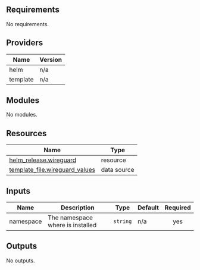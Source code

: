 <!-- BEGIN_TF_DOCS -->
## Requirements

No requirements.

## Providers

| Name | Version |
|------|---------|
| helm | n/a |
| template | n/a |

## Modules

No modules.

## Resources

| Name | Type |
|------|------|
| [helm_release.wireguard](https://registry.terraform.io/providers/hashicorp/helm/latest/docs/resources/release) | resource |
| [template_file.wireguard_values](https://registry.terraform.io/providers/hashicorp/template/latest/docs/data-sources/file) | data source |

## Inputs

| Name | Description | Type | Default | Required |
|------|-------------|------|---------|:--------:|
| namespace | The namespace where is installed | `string` | n/a | yes |

## Outputs

No outputs.
<!-- END_TF_DOCS -->
